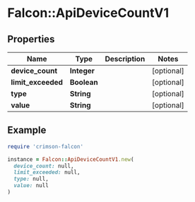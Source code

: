 # Falcon::ApiDeviceCountV1

## Properties

| Name | Type | Description | Notes |
| ---- | ---- | ----------- | ----- |
| **device_count** | **Integer** |  | [optional] |
| **limit_exceeded** | **Boolean** |  | [optional] |
| **type** | **String** |  | [optional] |
| **value** | **String** |  | [optional] |

## Example

```ruby
require 'crimson-falcon'

instance = Falcon::ApiDeviceCountV1.new(
  device_count: null,
  limit_exceeded: null,
  type: null,
  value: null
)
```

